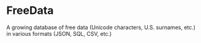 # FreeData
A growing database of free data (Unicode characters, U.S. surnames, etc.) in various formats (JSON, SQL, CSV, etc.)
